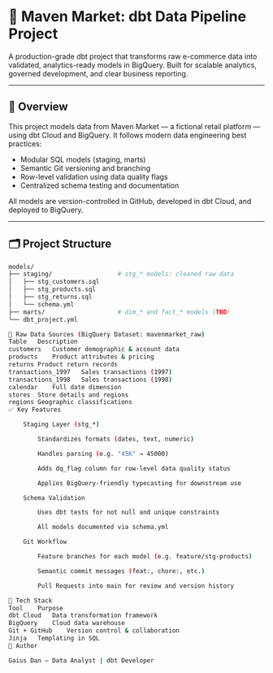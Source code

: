# 🧱 Maven Market: dbt Data Pipeline Project

A production-grade dbt project that transforms raw e-commerce data into validated, analytics-ready models in BigQuery. Built for scalable analytics, governed development, and clear business reporting.

---

## 🚀 Overview

This project models data from Maven Market — a fictional retail platform — using dbt Cloud and BigQuery. It follows modern data engineering best practices:

- Modular SQL models (staging, marts)
- Semantic Git versioning and branching
- Row-level validation using data quality flags
- Centralized schema testing and documentation

All models are version-controlled in GitHub, developed in dbt Cloud, and deployed to BigQuery.

---

## 🗂 Project Structure

```bash
models/
├── staging/                  # stg_* models: cleaned raw data
│   ├── stg_customers.sql
│   ├── stg_products.sql
│   ├── stg_returns.sql
│   └── schema.yml
├── marts/                    # dim_* and fact_* models (TBD)
└── dbt_project.yml

🧾 Raw Data Sources (BigQuery Dataset: mavenmarket_raw)
Table	Description
customers	Customer demographic & account data
products	Product attributes & pricing
returns	Product return records
transactions_1997	Sales transactions (1997)
transactions_1998	Sales transactions (1998)
calendar	Full date dimension
stores	Store details and regions
regions	Geographic classifications
✅ Key Features

    Staging Layer (stg_*)

        Standardizes formats (dates, text, numeric)

        Handles parsing (e.g. "45K" → 45000)

        Adds dq_flag column for row-level data quality status

        Applies BigQuery-friendly typecasting for downstream use

    Schema Validation

        Uses dbt tests for not null and unique constraints

        All models documented via schema.yml

    Git Workflow

        Feature branches for each model (e.g. feature/stg-products)

        Semantic commit messages (feat:, chore:, etc.)

        Pull Requests into main for review and version history

🔧 Tech Stack
Tool	Purpose
dbt Cloud	Data transformation framework
BigQuery	Cloud data warehouse
Git + GitHub	Version control & collaboration
Jinja	Templating in SQL
🧠 Author

Gaius Dan — Data Analyst | dbt Developer
